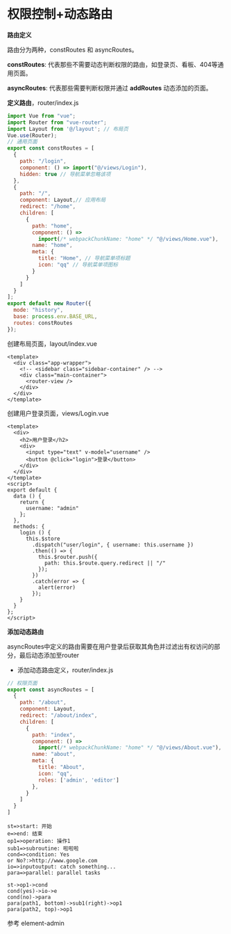 # 权限控制+动态路由

**路由定义**

路由分为两种，constRoutes 和 asyncRoutes。

**constRoutes**: 代表那些不需要动态判断权限的路由，如登录页、看板、404等通用页面。

**asyncRoutes**: 代表那些需要判断权限并通过 **addRoutes** 动态添加的页面。

**定义路由**，router/index.js

```js
import Vue from "vue";
import Router from "vue-router";
import Layout from '@/layout'; // 布局页
Vue.use(Router);
// 通用页面
export const constRoutes = [
  {
    path: "/login",
    component: () => import("@/views/Login"),
    hidden: true // 导航菜单忽略该项
  },
  {
    path: "/",
    component: Layout,// 应用布局
    redirect: "/home",
    children: [
      {
        path: "home",
        component: () =>
          import(/* webpackChunkName: "home" */ "@/views/Home.vue"),
        name: "home",
        meta: {
          title: "Home", // 导航菜单项标题
          icon: "qq" // 导航菜单项图标
        }
      }
    ]
  }
];
export default new Router({
  mode: "history",
  base: process.env.BASE_URL,
  routes: constRoutes
});
```

创建布局页面，layout/index.vue

```vue
<template>
  <div class="app-wrapper">
    <!-- <sidebar class="sidebar-container" /> -->
    <div class="main-container">
      <router-view />
    </div>
  </div>
</template>
```

创建用户登录页面，views/Login.vue 

```vue
<template>
  <div>
    <h2>用户登录</h2>
    <div>
      <input type="text" v-model="username" />
      <button @click="login">登录</button>
    </div>
  </div>
</template>
<script>
export default {
  data () {
    return {
      username: "admin"
    };
  },
  methods: {
    login () {
      this.$store
        .dispatch("user/login", { username: this.username })
        .then(() => {
          this.$router.push({
            path: this.$route.query.redirect || "/"
          });
        })
        .catch(error => {
          alert(error)
        });
    }
  }
};
</script>
```

**添加动态路由**

asyncRoutes中定义的路由需要在用户登录后获取其角色并过滤出有权访问的部分，最后动态添加至router 

- 添加动态路由定义，router/index.js 

```js
// 权限页面
export const asyncRoutes = [
  {
    path: "/about",
    component: Layout,
    redirect: "/about/index",
    children: [
      {
        path: "index",
        component: () =>
          import(/* webpackChunkName: "home" */ "@/views/About.vue"),
        name: "about",
        meta: {
          title: "About",
          icon: "qq",
          roles: ['admin', 'editor']
        },
      }
    ]
  }
]
```

```flow
st=>start: 开始
e=>end: 结束
op1=>operation: 操作1
sub1=>subroutine: 啦啦啦
cond=>condition: Yes
or No?:>http://www.google.com
io=>inputoutput: catch something...
para=>parallel: parallel tasks

st->op1->cond
cond(yes)->io->e
cond(no)->para
para(path1, bottom)->sub1(right)->op1
para(path2, top)->op1
```



参考 element-admin